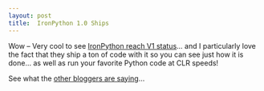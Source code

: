 ```yaml
---
layout: post
title:  IronPython 1.0 Ships
---
```

Wow – Very cool to see [IronPython reach V1 status](http://www.codeplex.com/Release/ProjectReleases.aspx?ProjectName=IronPython&ReleaseId=423)… and I particularly love the fact that they ship a ton of code with it so you can see just how it is done… as well as run your favorite Python code at CLR speeds!

See what the [other bloggers are saying](http://www.technorati.com/search/IronPython)…
